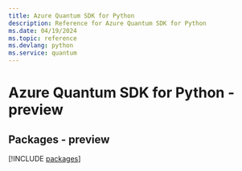 ```yaml
---
title: Azure Quantum SDK for Python
description: Reference for Azure Quantum SDK for Python
ms.date: 04/19/2024
ms.topic: reference
ms.devlang: python
ms.service: quantum
---
```

# Azure Quantum SDK for Python - preview
## Packages - preview
[!INCLUDE [packages](quantum-index.md)]